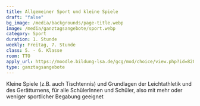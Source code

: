 ```yaml
---
title: Allgemeiner Sport und kleine Spiele
draft: "false"
bg_image: /media/backgrounds/page-title.webp
image: /media/ganztagsangebote/sport.webp
category: Sport
duration: 1. Stunde
weekly: Freitag, 7. Stunde
class: 5. - 6. Klasse
room: TTO
apply_url: https://moodle.bildung-lsa.de/gcg/mod/choice/view.php?id=828
type: ganztagsangebote
---
```

Kleine Spiele (z.B. auch Tischtennis) und Grundlagen der Leichtathletik und des Gerätturnens, für alle SchülerInnen und Schüler, also mit mehr oder weniger sportlicher Begabung geeignet
